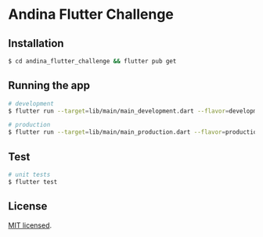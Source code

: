 # Andina Flutter Challenge

## Installation

```bash
$ cd andina_flutter_challenge && flutter pub get
```

## Running the app

```bash
# development
$ flutter run --target=lib/main/main_development.dart --flavor=development --device-id=<your-device-id>

# production
$ flutter run --target=lib/main/main_production.dart --flavor=production --device-id=<your-device-id>
```

## Test

```bash
# unit tests
$ flutter test
```

## License
[MIT licensed](LICENSE).
